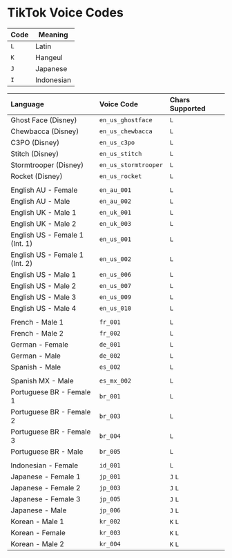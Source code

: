 # TikTok Voice Codes

| Code | Meaning |
| ---- | ------- |
| `L` | Latin |
| `K` | Hangeul |
| `J` | Japanese |
| `I` | Indonesian |

| Language                       | Voice Code           | Chars Supported |
| :----------------------------- | :------------------- | :-------------- |
| Ghost Face (Disney)            | `en_us_ghostface`    | `L`             |
| Chewbacca (Disney)             | `en_us_chewbacca`    | `L`             |
| C3PO (Disney)                  | `en_us_c3po`         | `L`             |
| Stitch (Disney)                | `en_us_stitch`       | `L`             |
| Stormtrooper (Disney)          | `en_us_stormtrooper` | `L`             |
| Rocket (Disney)                | `en_us_rocket`       | `L`             |
|                                |                      |                 |
| English AU - Female            | `en_au_001`          | `L`             |
| English AU - Male              | `en_au_002`          | `L`             |
| English UK - Male 1            | `en_uk_001`          | `L`             |
| English UK - Male 2            | `en_uk_003`          | `L`             |
| English US - Female 1 (Int. 1) | `en_us_001`          | `L`             |
| English US - Female 1 (Int. 2) | `en_us_002`          | `L`             |
| English US - Male 1            | `en_us_006`          | `L`             |
| English US - Male 2            | `en_us_007`          | `L`             |
| English US - Male 3            | `en_us_009`          | `L`             |
| English US - Male 4            | `en_us_010`          | `L`             |
|                                |                      |                 |
| French - Male 1                | `fr_001`             | `L`             |
| French - Male 2                | `fr_002`             | `L`             |
| German - Female                | `de_001`             | `L`             |
| German - Male                  | `de_002`             | `L`             |
| Spanish - Male                 | `es_002`             | `L`             |
|                                |                      |                 |
| Spanish MX - Male              | `es_mx_002`          | `L`             |
| Portuguese BR - Female 1       | `br_001`             | `L`             |
| Portuguese BR - Female 2       | `br_003`             | `L`             |
| Portuguese BR - Female 3       | `br_004`             | `L`             |
| Portuguese BR - Male           | `br_005`             | `L`             |
|                                |                      |                 |
| Indonesian - Female            | `id_001`             | `L`             |
| Japanese - Female 1            | `jp_001`             | `J` `L`         |
| Japanese - Female 2            | `jp_003`             | `J` `L`         |
| Japanese - Female 3            | `jp_005`             | `J` `L`         |
| Japanese - Male                | `jp_006`             | `J` `L`         |
| Korean - Male 1                | `kr_002`             | `K` `L`         |
| Korean - Female                | `kr_003`             | `K` `L`         |
| Korean - Male 2                | `kr_004`             | `K` `L`         |